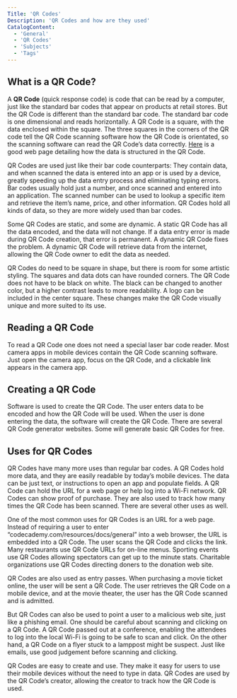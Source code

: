 ```yaml
---
Title: 'QR Codes'
Description: 'QR Codes and how are they used'
CatalogContent:
  - 'General'
  - 'QR Codes'
  - 'Subjects'
  - 'Tags'
---
```


## What is a QR Code?

A **QR Code** (quick response code) is code that can be read by a computer, just like the standard bar codes that appear on products at retail stores. But the QR Code is different than the standard bar code. The standard bar code is one dimensional and reads horizontally. A QR Code is a square, with the data enclosed within the square. The three squares in the corners of the QR code tell the QR Code scanning software how the QR Code is orientated, so the scanning software can read the QR Code’s data correctly. [Here](https://www.qr-code-generator.com/qr-code-marketing/qr-codes-basics/) is a good web page detailing how the data is structured in the QR Code.  

QR Codes are used just like their bar code counterparts: They contain data, and when scanned the data is entered into an app or is used by a device, greatly speeding up the data entry process and eliminating typing errors. Bar codes usually hold just a number, and once scanned and entered into an application. The scanned number can be used to lookup a specific item and retrieve the item’s name, price, and other information. QR Codes hold all kinds of data, so they are more widely used than bar codes.

Some QR Codes are static, and some are dynamic. A static QR Code has all the data encoded, and the data will not change. If a data entry error is made during QR Code creation, that error is permanent. A dynamic QR Code fixes the problem. A dynamic QR Code will retrieve data from the internet, allowing the QR Code owner to edit the data as needed.

QR Codes do need to be square in shape, but there is room for some artistic styling. The squares and data dots can have rounded corners. The QR Code does not have to be black on white. The black can be changed to another color, but a higher contrast leads to more readability. A logo can be included in the center square. These changes make the QR Code visually unique and more suited to its use.

## Reading a QR Code

To read a QR Code one does not need a special laser bar code reader. Most camera apps in mobile devices contain the QR Code scanning software. Just open the camera app, focus on the QR Code, and a clickable link appears in the camera app.

## Creating a QR Code

Software is used to create the QR Code. The user enters data to be encoded and how the QR Code will be used. When the user is done entering the data, the software will create the QR Code. There are several QR Code generator websites. Some will generate basic QR Codes for free.

## Uses for QR Codes

QR Codes have many more uses than regular bar codes. A QR Codes hold more data, and they are easily readable by today’s mobile devices. The data can be just text, or instructions to open an app and populate fields. A QR Code can hold the URL for a web page or help log into a Wi-Fi network. QR Codes can show proof of purchase.  They are also used to track how many times the QR Code has been scanned. There are several other uses as well. 

One of the most common uses for QR Codes is an URL for a web page. Instead of requiring a user to enter “codecademy.com/resources/docs/general” into a web browser, the URL is embedded into a QR Code. The user scans the QR Code and clicks the link. Many restaurants use QR Code URLs for on-line menus. Sporting events use QR Codes allowing spectators can get up to the minute stats. Charitable organizations use QR Codes directing doners to the donation web site.

QR Codes are also used as entry passes. When purchasing a movie ticket online, the user will be sent a QR Code. The user retrieves the QR Code on a mobile device, and at the movie theater, the user has the QR Code scanned and is admitted.

But QR Codes can also be used to point a user to a malicious web site, just like a phishing email. One should be careful about scanning and clicking on a QR Code. A QR Code passed out at a conference, enabling the attendees to log into the local Wi-Fi is going to be safe to scan and click. On the other hand, a QR Code on a flyer stuck to a lamppost might be suspect. Just like emails, use good judgement before scanning and clicking.

QR Codes are easy to create and use. They make it easy for users to use their mobile devices without the need to type in data. QR Codes are used by the QR Code’s creator, allowing the creator to track how the QR Code is used.
